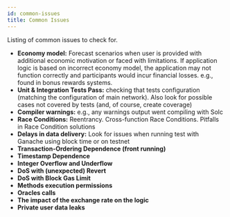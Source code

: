 ```yaml
---
id: common-issues
title: Common Issues
---
```


Listing of common issues to check for.

- **Economy model:** Forecast scenarios when user is provided with additional economic motivation or faced with limitations. If application logic is based on incorrect economy model, the application may not function correctly and participants would incur financial losses. e.g., found in bonus rewards systems.
- **Unit & Integration Tests Pass:** checking that tests configuration (matching the configuration of main network). Also look for possible cases not covered by tests (and, of course, create coverage)
- **Compiler warnings:** e.g., any warnings output went compiling with Solc
- **Race Conditions:** Reentrancy. Cross-function Race Conditions. Pitfalls in Race Condition solutions
- **Delays in data delivery:** Look for issues when running test with Ganache using block time or on testnet
- **Transaction-Ordering Dependence (front running)**
- **Timestamp Dependence**
- **Integer Overflow and Underflow**
- **DoS with (unexpected) Revert**
- **DoS with Block Gas Limit**
- **Methods execution permissions**
- **Oracles calls**
- **The impact of the exchange rate on the logic**
- **Private user data leaks**
